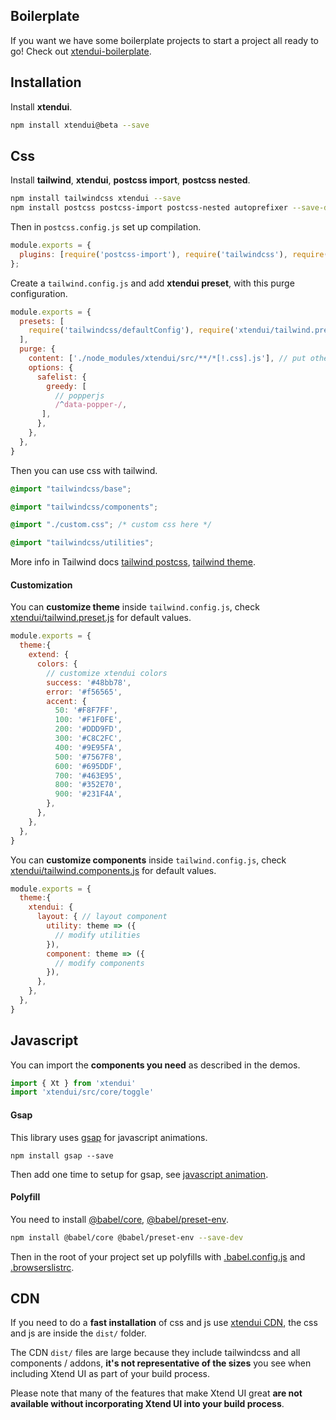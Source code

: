 ## Boilerplate

If you want we have some boilerplate projects to start a project all ready to go! Check out [xtendui-boilerplate](https://github.com/minimit/xtendui-boilerplate).

## Installation

Install **xtendui**.

```sh
npm install xtendui@beta --save
```

## Css

Install **tailwind**, **xtendui**, **postcss import**, **postcss nested**.

```sh
npm install tailwindcss xtendui --save
npm install postcss postcss-import postcss-nested autoprefixer --save-dev
```

Then in `postcss.config.js` set up compilation.

```jsx
module.exports = {
  plugins: [require('postcss-import'), require('tailwindcss'), require('postcss-nested'), require('autoprefixer')],
};
```

Create a `tailwind.config.js` and add **xtendui preset**, with this purge configuration.

```jsx
module.exports = {
  presets: [
    require('tailwindcss/defaultConfig'), require('xtendui/tailwind.preset'),
  ],
  purge: {
    content: ['./node_modules/xtendui/src/**/*[!.css].js'], // put other purge content e.g.: './src/**/*.css', './src/**/*.js'
    options: {
      safelist: {
        greedy: [
          // popperjs
          /^data-popper-/,
       ],
      },
    },
  },
}
```

Then you can use css with tailwind.

```css
@import "tailwindcss/base";

@import "tailwindcss/components";

@import "./custom.css"; /* custom css here */

@import "tailwindcss/utilities";
```

More info in Tailwind docs [tailwind postcss](https://tailwindcss.com/docs/using-with-preprocessors), [tailwind theme](https://tailwindcss.com/docs/theme).

#### Customization

You can **customize theme** inside `tailwind.config.js`, check [xtendui/tailwind.preset.js](https://github.com/minimit/xtendui/blob/beta/tailwind.preset.js) for default values.

```jsx
module.exports = {
  theme:{
    extend: {
      colors: {
        // customize xtendui colors
        success: '#48bb78',
        error: '#f56565',
        accent: {
          50: '#F8F7FF',
          100: '#F1F0FE',
          200: '#DDD9FD',
          300: '#C8C2FC',
          400: '#9E95FA',
          500: '#7567F8',
          600: '#695DDF',
          700: '#463E95',
          800: '#352E70',
          900: '#231F4A',
        },
      },
    },
  },
}
```

You can **customize components** inside `tailwind.config.js`, check [xtendui/tailwind.components.js](https://github.com/minimit/xtendui/blob/beta/tailwind.components.js) for default values.

```jsx
module.exports = {
  theme:{
    xtendui: {
      layout: { // layout component
        utility: theme => ({
          // modify utilities
        }),
        component: theme => ({
          // modify components
        }),
      },
    },
  },
}
```

## Javascript

You can import the **components you need** as described in the demos.

```jsx
import { Xt } from 'xtendui'
import 'xtendui/src/core/toggle'
```

#### Gsap

This library uses [gsap](https://github.com/greensock/GSAP) for javascript animations.

```
npm install gsap --save
```

Then add one time to setup for gsap, see [javascript animation](https://xtendui.com/components/globals/javascript#animation).

#### Polyfill

You need to install [@babel/core](https://www.npmjs.com/package/@babel/core), [@babel/preset-env](https://www.npmjs.com/package/@babel/preset-env).

```sh
npm install @babel/core @babel/preset-env --save-dev
```

Then in the root of your project set up polyfills with [.babel.config.js](https://github.com/minimit/xtendui/blob/beta/.babel.config.js) and [.browserslistrc](https://github.com/minimit/xtendui/blob/beta/.browserslistrc).

## CDN

If you need to do a **fast installation** of css and js use [xtendui CDN](https://unpkg.com/xtendui@beta/), the css and js are inside the `dist/` folder.

The CDN `dist/` files are large because they include tailwindcss and all components / addons, **it's not representative of the sizes** you see when including Xtend UI as part of your build process.

Please note that many of the features that make Xtend UI great **are not available without incorporating Xtend UI into your build process**.
